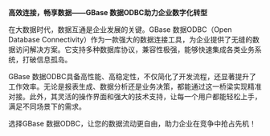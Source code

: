 **高效连接，畅享数据——GBase 数据ODBC助力企业数字化转型**

在大数据时代，数据互通是企业发展的关键。GBase 数据ODBC（Open Database Connectivity）作为一款强大的数据连接工具，为企业提供了无缝的数据访问解决方案。它支持多种数据库协议，兼容性极强，能够快速集成各类业务系统，打破信息孤岛。

GBase 数据ODBC具备高性能、高稳定性，不仅简化了开发流程，还显著提升了工作效率。无论是报表生成、数据分析还是业务决策，都能通过这一桥梁实现精准对接。此外，其灵活的操作界面和强大的技术支持，让每一个用户都能轻松上手，满足不同场景下的需求。

选择GBase 数据ODBC，让您的数据流动更自由，助力企业在竞争中抢占先机！